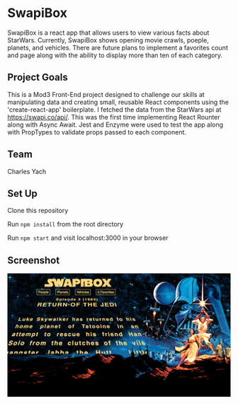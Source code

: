 # SwapiBox

SwapiBox is a react app that allows users to view various facts about StarWars. Currently, SwapiBox shows opening movie crawls, poeple, planets, and vehicles. There are future plans to implement a favorites count and page along with the ability to display more than ten of each category. 

## Project Goals

This is a Mod3 Front-End project designed to challenge our skills at manipulating data and creating small, reusable React components using the 'create-react-app' boilerplate. I fetched the data from the StarWars api at https://swapi.co/api/. This was the first time implementing React Rounter along with Async Await. Jest and Enzyme were used to test the app along with PropTypes to validate props passed to each component. 

## Team

Charles Yach

## Set Up

Clone this repository

Run `npm install` from the root directory

Run `npm start` and visit localhost:3000 in your browser

## Screenshot

![Screenshot](./src/Images/ScreenShot.png)